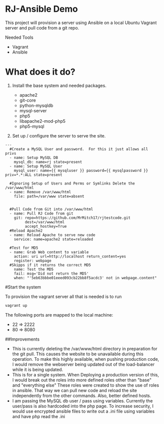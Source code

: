 # RJ-Ansible Demo
This project will provision a server using Ansible on a local Ubuntu Vagrant server and pull code from a git repo.


Needed Tools
- Vagrant
- Ansible

# What does it do?

1) Install the base system and needed packages.
    - apache2
    - git-core
    - python-mysqldb
    - mysql-server
    - php5
    - libapache2-mod-php5
    - php5-mysql

2) Set up / configure the server to serve the site.

```
---
  #Create a MySQL User and password.  For this it just allows all privs
  - name: Setup MySQL DB
    mysql_db: name=rj state=present
  - name: Setup MySQL User
    mysql_user: name={{ mysqluser }} password={{ mysqlpassword }} priv=*.*:ALL state=present

  #Ignoring Setup of Users and Perms or Symlinks Delete the /var/www/html 
  - name: Remove /var/www/html
    file: path=/var/www state=absent
  

  #Pull Code from Git into /var/www/html
  - name: Pull RJ Code from git
    git: repo=https://github.com/MrMitch17/rjtestcode.git
         dest=/var/www/html
         accept_hostkey=True
  #Reload Apache2
  - name: Reload Apache to serve new code
    service: name=apache2 state=reloaded
  
  #Test for MD5
  - name: Grab Web content to variable
    action: uri url=http://localhost return_content=yes
    register: webpage
  #Skipps if it returns the correct MD5
    name: Test the MD5
    fail: msg='Did not return the MD5'
    when: "'5eb63bbbe01eeed093cb22bb8f5acdc3' not in webpage.content"

```


#Start the system

To provision the vagrant server all that is needed is to run 
```sh 
vagrant up
```

The following ports are mapped to the local machine:
- 22 => 2222
- 80 => 8080

##Improvements
- This is currently deleting the /var/www/html directory in preparation for the git pull. This causes the website to be unavailable during this operation. To make this highly available, when pushing production code, I would remove the webserver being updated out of the load-balancer while it is being updated.
- This is for a single system.  When Deploying a production version of this, I would break out the roles into more defined roles other than "base" and "everything else"  These roles were created to show the use of roles in ansible. That way we can pull new code and reload the site independently from the other commands. Also, better defined hosts.
- I am passing the MySQL db user / pass using variables.  Currently the user/pass is also hardcoded into the php page. To increase security, I would use encrypted ansible files  to write out a .ini file using variables and have php read the .ini

